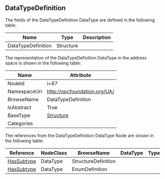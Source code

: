 <!-- datatype -->
## DataTypeDefinition
  
<!-- end of description -->
The fields of the DataTypeDefinition DataType are defined in the following table:  

|Name|Type|Description|
|---|---|---|
|DataTypeDefinition|Structure||

The representation of the DataTypeDefinition DataType in the address space is shown in the following table:  

|Name|Attribute|
|---|---|
|NodeId|i=97|
|NamespaceUri|http://opcfoundation.org/UA/|
|BrowseName|DataTypeDefinition|
|IsAbstract|True|
|BaseType|[Structure](../../DataTypes/Structure/readme.md)|
|Categories||

The references from the DataTypeDefinition DataType Node are shown in the following table:  

|Reference|NodeClass|BrowseName|DataType|TypeDefinition|ModellingRule|
|---|---|---|---|---|---|
|[HasSubtype](../../ReferenceTypes/HasSubtype/readme.md)|DataType|StructureDefinition||||
|[HasSubtype](../../ReferenceTypes/HasSubtype/readme.md)|DataType|EnumDefinition||||

